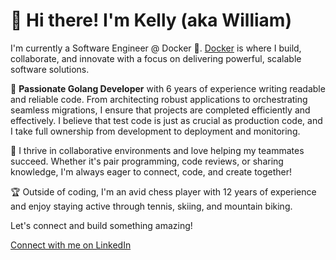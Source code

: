 # 👋 Hi there! I'm Kelly (aka William)

I'm currently a Software Engineer @ Docker 🐋. [Docker](https://www.docker.com/) is where I build, collaborate, and innovate with a focus on delivering powerful, scalable software solutions.

🚀 **Passionate Golang Developer** with 6 years of experience writing readable and reliable code. From architecting robust applications to orchestrating seamless migrations, I ensure that projects are completed efficiently and effectively. I believe that test code is just as crucial as production code, and I take full ownership from development to deployment and monitoring.

🤝 I thrive in collaborative environments and love helping my teammates succeed. Whether it's pair programming, code reviews, or sharing knowledge, I'm always eager to connect, code, and create together!

🏆 Outside of coding, I'm an avid chess player with 12 years of experience and enjoy staying active through tennis, skiing, and mountain biking.

Let's connect and build something amazing!

[Connect with me on LinkedIn](https://www.linkedin.com/in/william-kelly-freet/)
